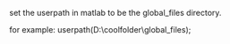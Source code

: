 set the userpath in matlab to be the global_files directory.

for example: userpath(D:\coolfolder\global_files);

